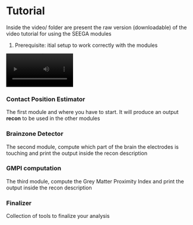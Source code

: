 # Tutorial
Inside the video/ folder are present the raw version (downloadable) of the video tutorial for using the SEEGA modules

1. Prerequisite: itial setup to work correctly with the modules

<video src='https://github.com/mnarizzano/SEEGA/blob/master/docs/tutorials/video/brainzone.mp4' width=180/> </video>


### Contact Position Estimator
The first module and where you have to start. It will produce an output **recon** to be used in the other modules

### Brainzone Detector
The second module, compute which part of the brain the electrodes is touching and print the output inside the recon description

### GMPI computation
The third module, compute the Grey Matter Proximity Index and print the output inside the recon description

### Finalizer
Collection of tools to finalize your analysis
